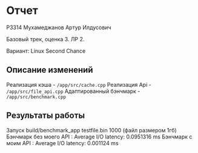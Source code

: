 # Отчет

P3314 Мухамеджанов Артур Илдусович

Базовый трек, оценка 3. ЛР 2. 

Вариант: Linux Second Chance

## Описание изменений

Реализация кэша - `/app/src/cache.cpp`
Реализация Api -  `/app/src/file_api.cpp`
Адаптированный бэнчмарк -  `/app/src/benchmark.cpp`


## Результаты работы
Запуск build/benchmark_app testfile.bin 1000 (файл размером 1гб)
Бэнчмарк без моего API : Average I/O latency: 0.0951316 ms
Бэнчмарк с моим API : Average I/O latency: 0.001124 ms